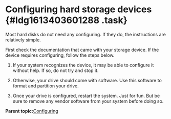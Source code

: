 # Configuring hard storage devices {#ldg1613403601288 .task}

Most hard disks do not need any configuring. If they do, the instructions are relatively simple.

First check the documentation that came with your storage device. If the device requires configuring, follow the steps below.

1.  If your system recognizes the device, it may be able to configure it without help. If so, do not try and stop it.

2.  Otherwise, your drive should come with software. Use this software to format and partition your drive.

3.  Once your drive is configured, restart the system. Just for fun. But be sure to remove any vendor software from your system before doing so.


**Parent topic:**[Configuring](aiq1613403601234.md)

